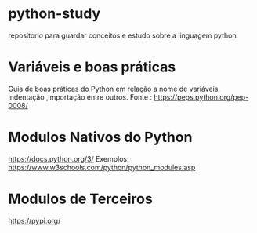 # python-study

repositorio para guardar conceitos e estudo sobre a linguagem python

# Variáveis e boas práticas

Guia de boas práticas do Python em relação a nome de variáveis, indentação ,importação entre outros.
Fonte : https://peps.python.org/pep-0008/

# Modulos Nativos do Python
https://docs.python.org/3/
Exemplos: 
https://www.w3schools.com/python/python_modules.asp

# Modulos de Terceiros
https://pypi.org/ 